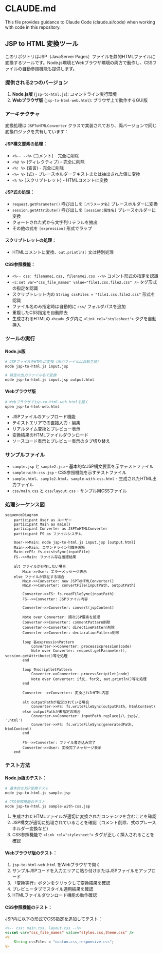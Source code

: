# CLAUDE.md

This file provides guidance to Claude Code (claude.ai/code) when working with code in this repository.

## JSP to HTML 変換ツール

このリポジトリはJSP（JavaServer Pages）ファイルを静的HTMLファイルに変換するツールです。Node.js環境とWebブラウザ環境の両方で動作し、CSSファイルの自動参照機能も提供します。

### 提供される2つのバージョン

1. **Node.js版** (`jsp-to-html.js`): コマンドライン実行環境
2. **Webブラウザ版** (`jsp-to-html-web.html`): ブラウザ上で動作するGUI版

### アーキテクチャ

変換処理は `JSPToHTMLConverter` クラスで実装されており、両バージョンで同じ変換ロジックを共有しています：

#### JSP構文要素の処理：
- `<%-- --%>` (コメント) - 完全に削除
- `<%@ %>` (ディレクティブ) - 完全に削除
- `<%! %>` (宣言) - 完全に削除
- `<%= %>` (式) - プレースホルダーテキストまたは抽出された値に変換
- `<% %>` (スクリプトレット) - HTMLコメントに変換

#### JSP式の処理：
- `request.getParameter()` 呼び出しを `[パラメータ名]` プレースホルダーに変換
- `session.getAttribute()` 呼び出しを `[session:属性名]` プレースホルダーに変換
- クォートされた式から文字列リテラルを抽出
- その他の式を `[expression]` 形式でラップ

#### スクリプトレットの処理：
- HTMLコメントに変換、`out.println()` 文は特別処理

#### CSS参照機能：
- `<%-- css: filename1.css, filename2.css --%>` コメント形式の指定を認識
- `<c:set var="css_file_names" value="file1.css,file2.css" />` タグ形式の指定を認識  
- スクリプトレット内の `String cssFiles = "file1.css,file2.css"` 形式を認識
- ファイル名のみ指定時は自動的に `css/` フォルダパスを追加
- 重複したCSS指定を自動除去
- 生成されるHTMLの `<head>` タグ内に `<link rel="stylesheet">` タグを自動挿入

### ツールの実行

#### Node.js版
```bash
# JSPファイルをHTMLに変換（出力ファイルは自動生成）
node jsp-to-html.js input.jsp

# 特定の出力ファイル名で変換
node jsp-to-html.js input.jsp output.html
```

#### Webブラウザ版
```bash
# Webブラウザでjsp-to-html-web.htmlを開く
open jsp-to-html-web.html
```
- JSPファイルのアップロード機能
- テキストエリアでの直接入力・編集
- リアルタイム変換とプレビュー表示
- 変換結果のHTMLファイルダウンロード
- ソースコード表示とプレビュー表示のタブ切り替え

### サンプルファイル

- `sample.jsp` と `sample2.jsp` - 基本的なJSP構文要素を示すテストファイル
- `sample-with-css.jsp` - CSS参照機能を示すテストファイル
- `sample.html`、`sample2.html`、`sample-with-css.html` - 生成されたHTML出力ファイル
- `css/main.css` と `css/layout.css` - サンプル用CSSファイル

### 処理シーケンス図

```mermaid
sequenceDiagram
    participant User as ユーザー
    participant Main as main()
    participant Converter as JSPToHTMLConverter
    participant FS as ファイルシステム

    User->>Main: node jsp-to-html.js input.jsp [output.html]
    Main->>Main: コマンドライン引数を解析
    Main->>FS: fs.existsSync(inputFile)
    FS-->>Main: ファイル存在確認結果
    
    alt ファイルが存在しない場合
        Main->>User: エラーメッセージ表示
    else ファイルが存在する場合
        Main->>Converter: new JSPToHTMLConverter()
        Main->>Converter: convertFile(inputPath, outputPath)
        
        Converter->>FS: fs.readFileSync(inputPath)
        FS-->>Converter: JSPファイル内容
        
        Converter->>Converter: convert(jspContent)
        
        Note over Converter: 順次JSP要素を処理
        Converter->>Converter: commentPattern削除
        Converter->>Converter: directivePattern削除
        Converter->>Converter: declarationPattern削除
        
        loop 各expressionPattern
            Converter->>Converter: processExpression(code)
            Note over Converter: request.getParameter(), session.getAttribute()等を処理
        end
        
        loop 各scriptletPattern
            Converter->>Converter: processScriptlet(code)
            Note over Converter: if文, for文, out.println()等を処理
        end
        
        Converter-->>Converter: 変換されたHTML内容
        
        alt outputPathが指定されている場合
            Converter->>FS: fs.writeFileSync(outputPath, htmlContent)
        else outputPathが未指定の場合
            Converter->>Converter: inputPath.replace(/\.jsp$/, '.html')
            Converter->>FS: fs.writeFileSync(generatedPath, htmlContent)
        end
        
        FS-->>Converter: ファイル書き込み完了
        Converter->>User: 変換完了メッセージ表示
    end
```

### テスト方法

#### Node.js版のテスト：
```bash
# 基本的なJSP変換テスト
node jsp-to-html.js sample.jsp

# CSS参照機能のテスト
node jsp-to-html.js sample-with-css.jsp
```
1. 生成されたHTMLファイルが適切に変換されたコンテンツを含むことを確認
2. JSP構文が適切に処理されていることを確認（コメント削除、式のプレースホルダー変換など）
3. CSS参照機能で `<link rel="stylesheet">` タグが正しく挿入されることを確認

#### Webブラウザ版のテスト：
1. `jsp-to-html-web.html` をWebブラウザで開く
2. サンプルJSPコードを入力エリアに貼り付けまたはJSPファイルをアップロード
3. 「変換実行」ボタンをクリックして変換結果を確認
4. プレビュータブでスタイル適用結果を確認
5. HTMLファイルダウンロード機能の動作確認

#### CSS参照機能のテスト：
JSP内に以下の形式でCSS指定を追加してテスト：
```jsp
<%-- css: main.css, layout.css --%>
<c:set var="css_file_names" value="styles.css,theme.css" />
<%
    String cssFiles = "custom.css,responsive.css";
%>
```